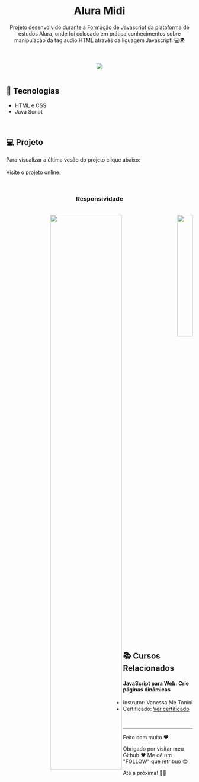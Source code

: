 <h1 align="center">Alura Midi</h1>
<p align="center"> Projeto desenvolvido durante a <a href="https://cursos.alura.com.br/formacao-javascript-front-end-v687029">Formação de Javascript</a> da plataforma de estudos Alura, onde foi colocado em prática conhecimentos sobre manipulação da tag audio HTML através da liguagem Javascript! 💻🌍 </p>
<br>
<br>
<div align="center">
  <a target="_blank" href="https://aluramidi-taupe-sigma.vercel.app/">
    <img src="https://github.com/user-attachments/assets/ed550ec3-f299-403b-bbee-7592a70ef415">    
  </a>
</div>
<br>

## 🚀 Tecnologias
* HTML e CSS
* Java Script
  
<br>

## 💻 Projeto
Para visualizar a última vesão do projeto clique abaixo:
<br>
<br>
Visite o [projeto](https://aluramidi-taupe-sigma.vercel.app/) online.

<br>

<h3 align=center>Responsividade</h3>

<br>

<div align="right">
    <a target="_blank" href="portifolio-tau-pearl.vercel.app">
    <img align=left width="62%" src="https://github.com/user-attachments/assets/7281da6b-8f46-4075-9876-d699170cc323">
    </a>
    <a target="_blank" href="portifolio-tau-pearl.vercel.app">
    <img width="29%" src="https://github.com/user-attachments/assets/03118403-f82a-437b-be11-bf92a66d496f">      
    </a>
</div>

<br>

## 📚 Cursos Relacionados

#### JavaScript para Web: Crie páginas dinâmicas
* Instrutor: Vanessa Me Tonini
* Certificado: [Ver certificado](https://cursos.alura.com.br/certificate/500ea77e-eb6b-4b76-80f7-77fe10ec201e?lang=pt_BR)
<br>

---

Feito com muito ♥

Obrigado por visitar meu Github ♥
Me dê um "FOLLOW" que retribuo 😊

Até a próxima! 👋😊
